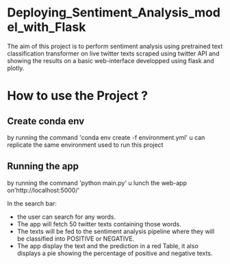# Deploying_Sentiment_Analysis_model_with_Flask
The aim of this project is to perform sentiment analysis using pretrained text classification transformer on live twitter texts scraped using twitter API 
and showing the results on a basic web-interface developped using flask and plotly.

# How to use the Project ?

## Create conda env
by running the command 'conda env create -f environment.yml'
u can replicate the same environment used to run this project

## Running the app
by running the command 'python main.py'
u lunch the web-app on'http://localhost:5000/'

In the search bar: 
- the user can search for any words. 
- The app will fetch 50 twitter texts containing those words.
- The texts will be fed to the sentiment analysis pipeline where they will be classified into POSITIVE or NEGATIVE.
- The app display the text and the prediction in a red Table, it also displays a pie showing the percentage of positive and negative texts.
